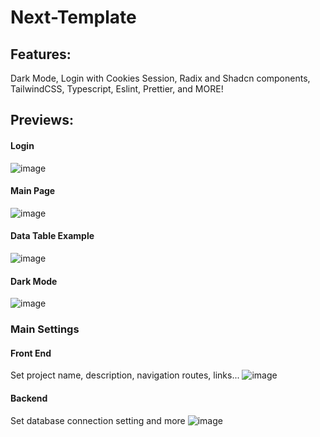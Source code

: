 # Next-Template
## Features:
Dark Mode, Login with Cookies Session, Radix and Shadcn components, TailwindCSS, Typescript, Eslint, Prettier, and MORE!

## Previews:
#### Login
![image](https://github.com/igaaoo/Next-Template/assets/88206626/8741e2e1-14f6-47e0-b8f9-c03eaee87bd1)

#### Main Page
![image](https://github.com/igaaoo/Next-Template/assets/88206626/f9e733c8-e83a-4a39-8615-9751fab26fbd)

#### Data Table Example
![image](https://github.com/igaaoo/Next-Template/assets/88206626/ccad7d7a-75d7-47f7-8685-946c174d0753)

#### Dark Mode
![image](https://github.com/igaaoo/Next-Template/assets/88206626/2871629d-d1db-4064-999c-f4466fa6980a)

### Main Settings
#### Front End
Set project name, description, navigation routes, links...
![image](https://github.com/igaaoo/Next-Template/assets/88206626/89a92bab-45dc-46af-a93a-32e9a240c4a8)
#### Backend 
Set database connection setting and more
![image](https://github.com/igaaoo/Next-Template/assets/88206626/f29d048e-dc90-4a3e-b789-9f833906ccfe)
